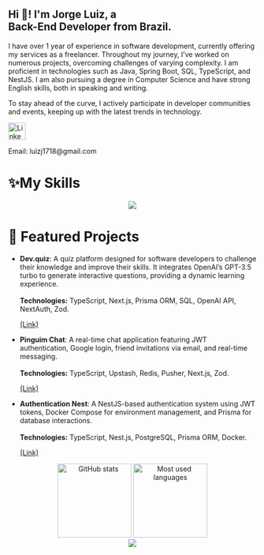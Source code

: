 <h2 align="left">Hi 👋! I'm Jorge Luiz, a <br>Back-End Developer from Brazil.</h2>

<p align="left"> I have over 1 year of experience in software development, currently offering my services as a freelancer. Throughout my journey, I’ve worked on numerous projects, overcoming challenges of varying complexity. I am proficient in technologies such as Java, Spring Boot, SQL, TypeScript, and NestJS.
I am also pursuing a degree in Computer Science and have strong English skills, both in speaking and writing.

To stay ahead of the curve, I actively participate in developer communities and events, keeping up with the latest trends in technology.

</p>
<div align="left"> <a href="https://www.linkedin.com/in/jorge-andradesouza/" target="_blank"> <img src="https://img.shields.io/static/v1?message=LinkedIn&logo=linkedin&label=&color=0077B5&logoColor=white&labelColor=&style=for-the-badge" height="35" alt="LinkedIn logo" /> </a> <p>Email: luizj1718@gmail.com</p> </div> <h1 align="left">✨My Skills</h1> <div align="center"> <a href="https://skillicons.dev"> <img src="https://skillicons.dev/icons?i=java,spring,docker,mysql,mongodb,postgres,typescript,javascript,nodejs,express,nest,git,vscode,next,tailwind,github,postman,vercel" /> </a> </div>
<h1 align="left">🧠 Featured Projects</h1> <ul> <li> <p align="left"> <strong>Dev.quiz</strong>: A quiz platform designed for software developers to challenge their knowledge and improve their skills. It integrates OpenAI’s GPT-3.5 turbo to generate interactive questions, providing a dynamic learning experience.<br><br> <strong>Technologies:</strong> TypeScript, Next.js, Prisma ORM, SQL, OpenAI API, NextAuth, Zod. </p> <a href="https://github.com/JorgeluizAndrade/dev.quizz" target="_blank">(Link)</a> </li> <li> <p align="left"> <strong>Pinguim Chat</strong>: A real-time chat application featuring JWT authentication, Google login, friend invitations via email, and real-time messaging.<br><br> <strong>Technologies:</strong> TypeScript, Upstash, Redis, Pusher, Next.js, Zod. </p> <a href="https://github.com/JorgeluizAndrade/Pinguim-chat" target="_blank">(Link)</a> </li> <li> <p align="left"> <strong>Authentication Nest</strong>: A NestJS-based authentication system using JWT tokens, Docker Compose for environment management, and Prisma for database interactions.<br><br> <strong>Technologies:</strong> TypeScript, Nest.js, PostgreSQL, Prisma ORM, Docker. </p> <a href="https://github.com/JorgeluizAndrade/authentication-nestjs" target="_blank">(Link)</a> </li> </ul>
<div align="center"> <img src="https://github-readme-stats.vercel.app/api?username=JorgeluizAndrade&hide_title=false&hide_rank=false&show_icons=true&include_all_commits=true&count_private=true&disable_animations=false&theme=dracula&locale=en&hide_border=false" height="150" alt="GitHub stats" /> <img src="https://github-readme-stats.vercel.app/api/top-langs?username=JorgeluizAndrade&locale=en&hide_title=false&layout=compact&card_width=320&langs_count=5&theme=dracula&hide_border=false" height="150" alt="Most used languages" /> </div>
<div align="center"> <img src="https://github-profile-trophy.vercel.app/?username=JorgeluizAndrade&row=1&column=6&theme=dracula&margin-w=15&margin-h=15" /> </div>
